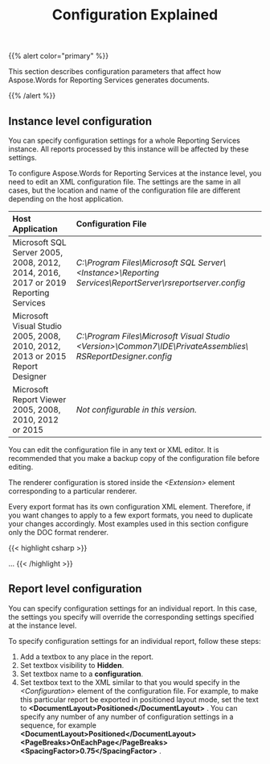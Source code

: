 ﻿---
title: Configuration Explained
type: docs
weight: 10
url: /reportingservices/configuration-explained/
---

{{% alert color="primary" %}} 

This section describes configuration parameters that affect how Aspose.Words for Reporting Services generates documents.

{{% /alert %}} 

## Instance level configuration

You can specify configuration settings for a whole Reporting Services instance. All reports processed by this instance will be affected by these settings.

To configure Aspose.Words for Reporting Services at the instance level, you need to edit an XML configuration file. The settings are the same in all cases, but the location and name of the configuration file are different depending on the host application. 

|Host Application |Configuration File |
| :- | :- |
|Microsoft SQL Server 2005, 2008, 2012, 2014, 2016, 2017 or 2019 Reporting Services|*C:\Program Files\Microsoft SQL Server&#92;&lt;Instance&gt;\Reporting Services\ReportServer\rsreportserver.config* |
|Microsoft Visual Studio 2005, 2008, 2010, 2012, 2013 or 2015 Report Designer|*C:\Program Files\Microsoft Visual Studio &lt;Version&gt;\Common7\IDE\PrivateAssemblies\ RSReportDesigner.config* |
|Microsoft Report Viewer 2005, 2008, 2010, 2012 or 2015|*Not configurable in this version.* |
You can edit the configuration file in any text or XML editor. It is recommended that you make a backup copy of the configuration file before editing.

The renderer configuration is stored inside the *&lt;Extension&gt;* element corresponding to a particular renderer. 

Every export format has its own configuration XML element. Therefore, if you want changes to apply to a few export formats, you need to duplicate your changes accordingly. Most examples used in this section configure only the DOC format renderer. 

{{< highlight csharp >}}
<!--This is an example of an empty configuration file.-->
<Render>
...
<Extension Name="AWDOC" Type="Aspose.Words.ReportingServices.DocRenderer,Aspose.Words.ReportingServices">
<!--Insert configuration elements for exporting to DOC here.-->
</Extension>
<Extension Name="AWRTF" Type="Aspose.Words.ReportingServices.RtfRenderer,Aspose.Words.ReportingServices">
<!--Insert configuration elements for exporting to RTF here.-->
</Extension>
<Extension Name="AWWML" Type="Aspose.Words.ReportingServices.WmlRenderer,Aspose.Words.ReportingServices">
<!--Insert configuration elements for exporting to WordML here.-->
</Extension>
<Extension Name="AWDOCX" Type="Aspose.Words.ReportingServices.DocxRenderer,Aspose.Words.ReportingServices">
<!--Insert configuration elements for exporting to OOXML here.-->
</Extension>
<Extension Name="AWHTML" Type="Aspose.Words.ReportingServices.HtmlRenderer,Aspose.Words.ReportingServices">
<!--Insert configuration elements for exporting to HTML here.-->
</Extension>
<Extension Name="AWMHTML" Type="Aspose.Words.ReportingServices.MhtmlRenderer,Aspose.Words.ReportingServices">
<!--Insert configuration elements for exporting to MHTML here.-->
</Extension>
<Extension Name="AWODT" Type="Aspose.Words.ReportingServices.OdtRenderer,Aspose.Words.ReportingServices">
<!--Insert configuration elements for exporting to ODT here.-->
</Extension>
<Extension Name="AWTXT" Type="Aspose.Words.ReportingServices.TxtRenderer,Aspose.Words.ReportingServices">
<!--Insert configuration elements for exporting to TXT here.-->
</Extension>
<Extension Name="AWXPS" Type="Aspose.Words.ReportingServices.XpsRenderer,Aspose.Words.ReportingServices">
<!--Insert configuration elements for exporting to XPS here.-->
</Extension>
<Extension Name="AWEPUB" Type="Aspose.Words.ReportingServices.EpubRenderer,Aspose.Words.ReportingServices">
<!--Insert configuration elements for exporting to EPUB here.-->
</Extension>
</Render>
{{< /highlight >}}

## Report level configuration

You can specify configuration settings for an individual report. In this case, the settings you specify will override the corresponding settings specified at the instance level.

To specify configuration settings for an individual report, follow these steps: 

1. Add a textbox to any place in the report. 
1. Set textbox visibility to **Hidden**. 
1. Set textbox name to a **configuration**. 
1. Set textbox text to the XML similar to that you would specify in the *&lt;Configuration&gt;* element of the configuration file. For example, to make this particular report be exported in positioned layout mode, set the text to **&lt;DocumentLayout&gt;Positioned&lt;/DocumentLayout&gt;** . You can specify any number of any number of configuration settings in a sequence, for example **&lt;DocumentLayout&gt;Positioned&lt;/DocumentLayout&gt;** **&lt;PageBreaks&gt;OnEachPage&lt;/PageBreaks&gt;&lt;SpacingFactor&gt;0.75&lt;/SpacingFactor&gt;** . 

